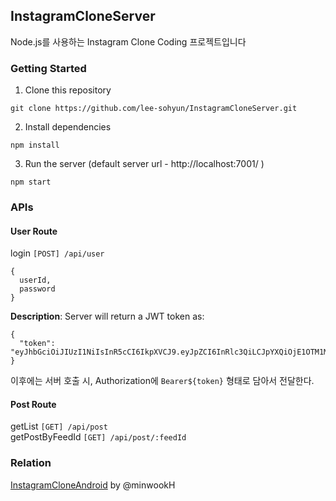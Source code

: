 ## InstagramCloneServer
Node.js를 사용하는 Instagram Clone Coding 프로젝트입니다


### Getting Started
1. Clone this repository
```
git clone https://github.com/lee-sohyun/InstagramCloneServer.git
````
2. Install dependencies
```
npm install
```
3. Run the server (default server url - http://localhost:7001/ )
```
npm start
```
### APIs
#### User Route
login `[POST] /api/user`
```
{
  userId,
  password
}
```
**Description**: Server will return a JWT token as:
```
{
  "token": "eyJhbGciOiJIUzI1NiIsInR5cCI6IkpXVCJ9.eyJpZCI6InRlc3QiLCJpYXQiOjE1OTM1MDYyODcsImV4cCI6MTU5MzU5MjY4N30.5z9f7UKvJEsHR1dY2bvQv8p9Nydf_zefPWgpSqsDGWM"
}
```
이후에는 서버 호출 시, Authorization에 `Bearer${token}` 형태로 담아서 전달한다.  
#### Post Route
getList `[GET] /api/post`  
getPostByFeedId `[GET] /api/post/:feedId`  

### Relation
[InstagramCloneAndroid](https://github.com/minwookH/InstagramCloneAndroid) by @minwookH
